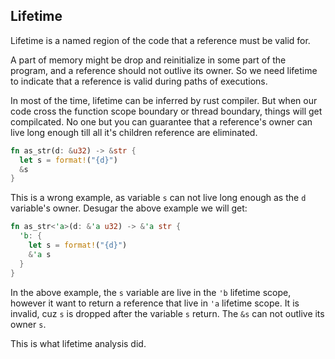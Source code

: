 ## Lifetime

Lifetime is a named region of the code that a reference must be valid for.

A part of memory might be drop and reinitialize in some part of the program,
and a reference should not outlive its owner. So we need lifetime to indicate
that a reference is valid during paths of executions.

In most of the time, lifetime can be inferred by rust compiler. But when our
code cross the function scope boundary or thread boundary, things will get
compilcated. No one but you can guarantee that a reference's owner can live
long enough till all it's children reference are eliminated.

```rust
fn as_str(d: &u32) -> &str {
  let s = format!("{d}")
  &s
}
```

This is a wrong example, as variable `s` can not live long enough as the `d`
variable's owner. Desugar the above example we will get:

```rust
fn as_str<'a>(d: &'a u32) -> &'a str {
  'b: {
    let s = format!("{d}")
    &'a s
  }
}
```

In the above example, the `s` variable are live in the `'b` lifetime scope,
however it want to return a reference that live in `'a` lifetime scope.
It is invalid, cuz `s` is dropped after the variable `s` return.
The `&s` can not outlive its owner `s`.

This is what lifetime analysis did.
